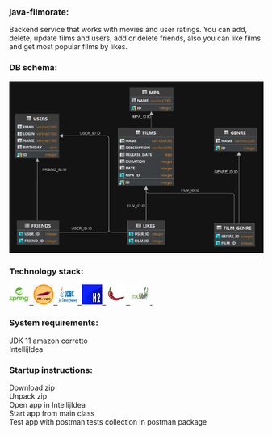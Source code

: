 ### java-filmorate:
Backend service that works with movies and user ratings. You can add, delete, update films and users,
add or delete friends, also you can like films and get most popular films by likes.

### DB schema:
![Schema DB](src/main/resources/schema.png)

### Technology stack:
<a href="https://spring.io/">
  <img src="https://github.com/devicons/devicon/blob/master/icons/spring/spring-original-wordmark.svg" title="Spring" alt="Spring" width="40" height="40"/>&nbsp;
</a>
<a href="https://maven.apache.org/">
  <img src="src/main/resources/Maven.png" title="Maven" alt="Maven" width="40" height="40"/>&nbsp;
</a>
<a href="https://www.baeldung.com/spring-jdbc-jdbctemplate">
  <img src="src/main/resources/JDBC.png" title="JDBC" alt="JDBC" width="40" height="40"/>&nbsp;
</a>
<a href="https://www.h2database.com/html/main.html">
  <img src="src/main/resources/H2.png" title="H2" alt="H2" width="40" height="40"/>&nbsp;
</a>
<a href="https://projectlombok.org/">
  <img src="src/main/resources/Lombok.png" title="Lombok" alt="Lombok" width="40" height="40"/>&nbsp;
</a>
<a href="https://site.mockito.org/">
  <img src="src/main/resources/Mockito.png" title="Mockito" alt="Mockito" width="40" height="40"/>&nbsp;
</a>

### System requirements:
JDK 11 amazon corretto  
IntellijIdea

### Startup instructions:
Download zip  
Unpack zip  
Open app in IntellijIdea  
Start app from main class  
Test app with postman tests collection in postman package  
